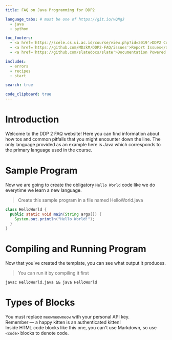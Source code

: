 ```yaml
---
title: FAQ on Java Programming for DDP2

language_tabs: # must be one of https://git.io/vQNgJ
  - java
  - python

toc_footers:
  - <a href='https://scele.cs.ui.ac.id/course/view.php?id=3019'>DDP2 Course Page</a>
  - <a href='https://github.com/MDzkM/DDP2-FAQ/issues'>Report Issues</a>
  - <a href='https://github.com/slatedocs/slate'>Documentation Powered by Slate</a>

includes:
  - errors
  - recipes
  - start

search: true

code_clipboard: true
---
```


# Introduction

Welcome to the DDP 2 FAQ website! Here you can find information about how tos and common pitfalls that you might encounter down the line. The only language provided as an example here is Java which corresponds to the primary language used in the course.

# Sample Program

Now we are going to create the obligatory `Hello World` code like we do everytime we learn a new language.

> Create this sample program in a file named HelloWorld.java

```java
class HelloWorld {
  public static void main(String args[]) {
    System.out.println("Hello World!");
  }
}
```

# Compiling and Running Program

Now that you've created the template, you can see what output it produces.

> You can run it by compiling it first

```shell
javac HelloWorld.java && java HelloWorld
```

# Types of Blocks

<aside class="notice">
You must replace <code>meowmeowmeow</code> with your personal API key.
</aside>

<aside class="success">
Remember — a happy kitten is an authenticated kitten!
</aside>

<aside class="warning">Inside HTML code blocks like this one, you can't use Markdown, so use <code>&lt;code&gt;</code> blocks to denote code.</aside>